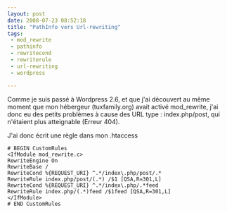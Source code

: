 ```yaml
---
layout: post
date: 2008-07-23 08:52:18
title: "PathInfo vers Url-rewriting"
tags:
 - mod_rewrite
 - pathinfo
 - rewritecond
 - rewriterule
 - url-rewriting
 - wordpress

---
```


Comme je suis passé à Wordpress 2.6, et que j'ai découvert au même moment que mon hébergeur (tuxfamily.org) avait activé mod_rewrite, j'ai donc eu des petits problèmes à cause des URL type : index.php/post, qui n'étaient plus atteignable (Erreur 404).

J'ai donc écrit une règle dans mon .htaccess

```
# BEGIN CustomRules
<IfModule mod_rewrite.c>
RewriteEngine On
RewriteBase /
RewriteCond %{REQUEST_URI} ^.*/index\.php/post/.*
RewriteRule index.php/post/(.*) /$1 [QSA,R=301,L]
RewriteCond %{REQUEST_URI} ^.*/index\.php/.*feed
RewriteRule index.php/(.*)feed /$1feed [QSA,R=301,L]
</IfModule>
# END CustomRules
```
